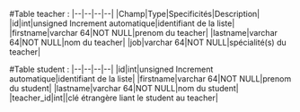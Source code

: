 #Table teacher :
|--|--|--|--|
|Champ|Type|Specificités|Description|
|id|int|unsigned Increment automatique|identifiant de la liste|
|firstname|varchar 64|NOT NULL|prenom du teacher|
|lastname|varchar 64|NOT NULL|nom du teacher|
|job|varchar 64|NOT NULL|spécialité(s) du teacher|

#Table student :
|--|--|--|--|
|id|int|unsigned Increment automatique|identifiant de la liste|
|firstname|varchar 64|NOT NULL|prenom du student|
|lastname|varchar 64|NOT NULL|nom du student|
|teacher_id|int||clé étrangère liant le student au teacher|